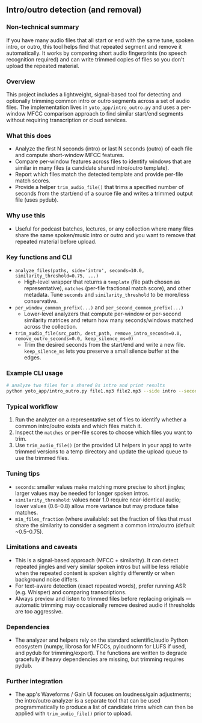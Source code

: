 ## Intro/outro detection (and removal)

### Non-technical summary

If you have many audio files that all start or end with the same tune, spoken intro,
or outro, this tool helps find that repeated segment and remove it automatically. It
works by comparing short audio fingerprints (no speech recognition required) and can
write trimmed copies of files so you don't upload the repeated material.

### Overview

This project includes a lightweight, signal-based tool for detecting and optionally
trimming common intro or outro segments across a set of audio files. The implementation
lives in `yoto_app/intro_outro.py` and uses a per-window MFCC comparison approach to
find similar start/end segments without requiring transcription or cloud services.

### What this does

- Analyze the first N seconds (intro) or last N seconds (outro) of each file and
  compute short-window MFCC features.
- Compare per-window features across files to identify windows that are similar
  in many files (a candidate shared intro/outro template).
- Report which files match the detected template and provide per-file match scores.
- Provide a helper `trim_audio_file()` that trims a specified number of seconds from
  the start/end of a source file and writes a trimmed output file (uses pydub).

### Why use this

- Useful for podcast batches, lectures, or any collection where many files share the
  same spoken/music intro or outro and you want to remove that repeated material before upload.

### Key functions and CLI

- `analyze_files(paths, side='intro', seconds=10.0, similarity_threshold=0.75, ...)`
  - High-level wrapper that returns a `template` (file path chosen as representative),
    `matches` (per-file fractional match score), and other metadata. Tune
    `seconds` and `similarity_threshold` to be more/less conservative.
- `per_window_common_prefix(...)` and `per_second_common_prefix(...)`
  - Lower-level analyzers that compute per-window or per-second similarity
    matrices and return how many seconds/windows matched across the collection.
- `trim_audio_file(src_path, dest_path, remove_intro_seconds=0.0, remove_outro_seconds=0.0, keep_silence_ms=0)`
  - Trim the desired seconds from the start/end and write a new file. `keep_silence_ms`
    lets you preserve a small silence buffer at the edges.

### Example CLI usage

```bash
# analyze two files for a shared 8s intro and print results
python yoto_app/intro_outro.py file1.mp3 file2.mp3 --side intro --seconds 8 --threshold 0.75
```

### Typical workflow

1. Run the analyzer on a representative set of files to identify whether a common
   intro/outro exists and which files match it.
2. Inspect the `matches` or per-file scores to choose which files you want to trim.
3. Use `trim_audio_file()` (or the provided UI helpers in your app) to write trimmed
   versions to a temp directory and update the upload queue to use the trimmed files.

### Tuning tips

- `seconds`: smaller values make matching more precise to short jingles; larger values
  may be needed for longer spoken intros.
- `similarity_threshold`: values near 1.0 require near-identical audio; lower values
  (0.6–0.8) allow more variance but may produce false matches.
- `min_files_fraction` (where available): set the fraction of files that must share
  the similarity to consider a segment a common intro/outro (default ~0.5–0.75).

### Limitations and caveats

- This is a signal-based approach (MFCC + similarity). It can detect repeated
  jingles and very similar spoken intros but will be less reliable when the
  repeated content is spoken slightly differently or when background noise differs.
- For text-aware detection (exact repeated words), prefer running ASR (e.g. Whisper)
  and comparing transcriptions.
- Always preview and listen to trimmed files before replacing originals — automatic
  trimming may occasionally remove desired audio if thresholds are too aggressive.

### Dependencies

- The analyzer and helpers rely on the standard scientific/audio Python ecosystem
  (numpy, librosa for MFCCs, pyloudnorm for LUFS if used, and pydub for trimming/export).
  The functions are written to degrade gracefully if heavy dependencies are missing,
  but trimming requires pydub.

### Further integration

- The app's Waveforms / Gain UI focuses on loudness/gain adjustments; the intro/outro
  analyzer is a separate tool that can be used programmatically to produce a list of
  candidate trims which can then be applied with `trim_audio_file()` prior to upload.